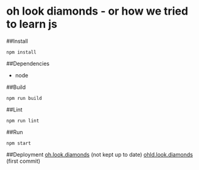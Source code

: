 oh look diamonds - or how we tried to learn js
==============================================
##Install

`npm install`

##Dependencies

* node

##Build

`npm run build`

##Lint

`npm run lint`

##Run

`npm start`

##Deployment
[oh.look.diamonds](http://oh.look.diamonds) (not kept up to date)
[ohld.look.diamonds](http://oldohld.herokuapp.com/oh/) (first commit)
